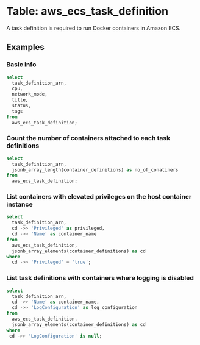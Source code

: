 # Table: aws_ecs_task_definition

A task definition is required to run Docker containers in Amazon ECS.

## Examples

### Basic info

```sql
select
  task_definition_arn,
  cpu,
  network_mode,
  title,
  status,
  tags
from
  aws_ecs_task_definition;
```


### Count the number of containers attached to each task definitions

```sql
select
  task_definition_arn,
  jsonb_array_length(container_definitions) as no_of_conatiners
from
  aws_ecs_task_definition;
```


### List containers with elevated privileges on the host container instance

```sql
select
  task_definition_arn,
  cd ->> 'Privileged' as privileged,
  cd ->> 'Name' as container_name
from
  aws_ecs_task_definition,
  jsonb_array_elements(container_definitions) as cd
where
  cd ->> 'Privileged' = 'true';
```


### List task definitions with containers where logging is disabled

```sql
select
  task_definition_arn,
  cd ->> 'Name' as container_name,
  cd ->> 'LogConfiguration' as log_configuration
from
  aws_ecs_task_definition,
  jsonb_array_elements(container_definitions) as cd
where
 cd ->> 'LogConfiguration' is null;
```